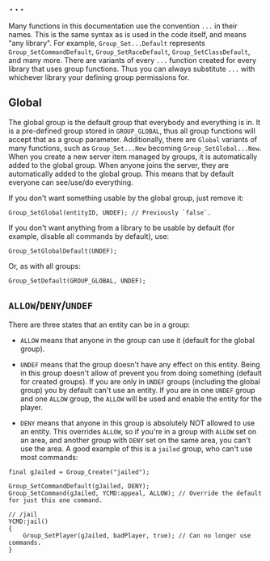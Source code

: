 ## `...`

Many functions in this documentation use the convention `...` in their names.  This is the same syntax as is used in the code itself, and means "any library".  For example, `Group_Set...Default` represents `Group_SetCommandDefault`, `Group_SetRaceDefault`, `Group_SetClassDefault`, and many more.  There are variants of every `...` function created for every library that uses group functions.  Thus you can always substitute `...` with whichever library your defining group permissions for.

## Global

The global group is the default group that everybody and everything is in.  It is a pre-defined group stored in `GROUP_GLOBAL`, thus all group functions will accept that as a group parameter.  Additionally, there are `Global` variants of many functions, such as `Group_Set...New` becoming `Group_SetGlobal...New`.  When you create a new server item managed by groups, it is automatically added to the global group.  When anyone joins the server, they are automatically added to the global group.  This means that by default everyone can see/use/do everything.

If you don't want something usable by the global group, just remove it:

```pawn
Group_SetGlobal(entityID, UNDEF); // Previously `false`.
```

If you don't want anything from a library to be usable by default (for example, disable all commands by default), use:

```pawn
Group_SetGlobalDefault(UNDEF);
```

Or, as with all groups:

```pawn
Group_SetDefault(GROUP_GLOBAL, UNDEF);
```

## `ALLOW`/`DENY`/`UNDEF`

There are three states that an entity can be in a group:

* `ALLOW` means that anyone in the group can use it (default for the global group).

* `UNDEF` means that the group doesn't have any effect on this entity.  Being in this group doesn't allow of prevent you from doing something (default for created groups).  If you are only in `UNDEF` groups (including the global group) you by default can't use an entity.  If you are in one `UNDEF` group and one `ALLOW` group, the `ALLOW` will be used and enable the entity for the player.

* `DENY` means that anyone in this group is absolutely NOT allowed to use an entity.  This overrides `ALLOW`, so if you're in a group with `ALLOW` set on an area, and another group with `DENY` set on the same area, you can't use the area.  A good example of this is a `jailed` group, who can't use most commands:

```pawn
final gJailed = Group_Create("jailed");

Group_SetCommandDefault(gJailed, DENY);
Group_SetCommand(gJailed, YCMD:appeal, ALLOW); // Override the default for just this one command.

// /jail
YCMD:jail()
{
	Group_SetPlayer(gJailed, badPlayer, true); // Can no longer use commands.
}
```

